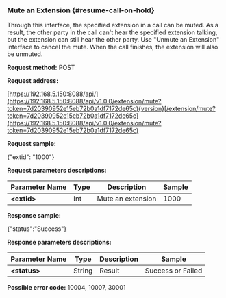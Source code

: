 ### Mute an Extension {#resume-call-on-hold}

Through this interface, the specified extension in a call can be muted. As a result, the other party in the call can't hear the specified extension talking, but the extension can still hear the other party. Use "Unmute an Extension" interface to cancel the mute. When the call finishes, the extension will also be unmuted.

**Request method:** POST

**Request address:**

[https://192.168.5.150:8088/api/](https://192.168.5.150:8088/api/v1.0.0/extension/mute?token=7d20390952e15eb72b0a1df7172de65c){version}[/extension/mute?token=7d20390952e15eb72b0a1df7172de65c](https://192.168.5.150:8088/api/v1.0.0/extension/mute?token=7d20390952e15eb72b0a1df7172de65c)

**Request sample:**

{"extid": "1000"}

**Request parameters descriptions:**

| **Parameter Name** | **Type** | **Description** | **Sample** |
| --- | --- | --- | --- |
| **&lt;extid&gt;** | Int | Mute an extension | 1000 |

**Response sample:**

{"status":"Success"}

**Response parameters descriptions:**

| **Parameter Name** | **Type** | **Description** | **Sample** |
| --- | --- | --- | --- |
| **&lt;status&gt;** | String | Result | Success or Failed |

**Possible error code:** 10004, 10007, 30001



